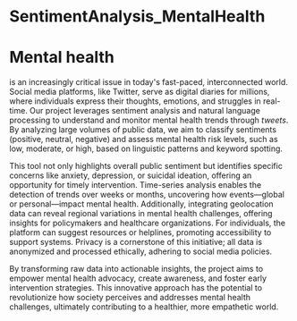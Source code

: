 # SentimentAnalysis_MentalHealth

# Mental health 
is an increasingly critical issue in today's fast-paced, interconnected world.
Social media platforms, like Twitter, serve as digital diaries for millions, where individuals express their thoughts, emotions, and struggles in real-time.
Our project leverages sentiment analysis and natural language processing to understand and monitor mental health trends through  *tweets*. 
By analyzing large volumes of public data, we aim to classify sentiments (positive, neutral, negative) and assess mental health risk levels, such as low, moderate, or high, based on linguistic patterns and keyword spotting. 

This tool not only highlights overall public sentiment but identifies specific concerns like anxiety, depression, or suicidal ideation, offering an opportunity for timely intervention.
Time-series analysis enables the detection of trends over weeks or months, uncovering how events—global or personal—impact mental health.
Additionally, integrating geolocation data can reveal regional variations in mental health challenges, offering insights for policymakers and healthcare organizations.
For individuals, the platform can suggest resources or helplines, promoting accessibility to support systems. Privacy is a cornerstone of this initiative; all data is anonymized and processed ethically, adhering to social media policies.

By transforming raw data into actionable insights, the project aims to empower mental health advocacy, create awareness, and foster early intervention strategies. This innovative approach has the potential to revolutionize how society perceives and addresses mental health challenges, ultimately contributing to a healthier, more empathetic world.
